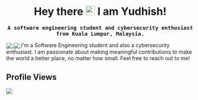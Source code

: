 <h1 align='center'>
  Hey there <img width='25px' src="https://media.giphy.com/media/hvRJCLFzcasrR4ia7z/giphy.gif" width="25px"> I am Yudhish! 
</h1>
<samp>
<p align='center'>
  <b>A software engineering student and cybersecurity enthusiast from Kuala Lumpur, Malaysia.</b>
</p>
  </samp>

<a href="mailto:tectrixtech2@gmail.com">
  <img align='center' src="https://img.shields.io/badge/Gmail-%23D14836.svg?&style=for-the-badge&logo=gmail&logoColor=white">
</a>
<a href="https://www.linkedin.com/in/yudhishmaran/"> 
  <img align='center' src="https://img.shields.io/badge/LinkedIn-0077B5?style=for-the-badge&logo=linkedin&logoColor=white" >
</a>  
I'm a Software Engineering student and also a cybersecurity enthusiast. I am passionate about making meaningful contributions to make the world a better place, no matter how small. Feel free to reach out to me! </br>


  


## Profile Views
<img align='left' src="https://profile-counter.glitch.me/yudhishmaran/count.svg">







<!--
**Tectrix-tech/Tectrix-tech** is a ✨ _special_ ✨ repository because its `README.md` (this file) appears on your GitHub profile.

Here are some ideas to get you started:

- 🔭 I’m currently working on ...
- 🌱 I’m currently learning ...
- 👯 I’m looking to collaborate on ...
- 🤔 I’m looking for help with ...
- 💬 Ask me about ...
- 📫 How to reach me: ...
- 😄 Pronouns: ...
- ⚡ Fun fact: ...
-->
